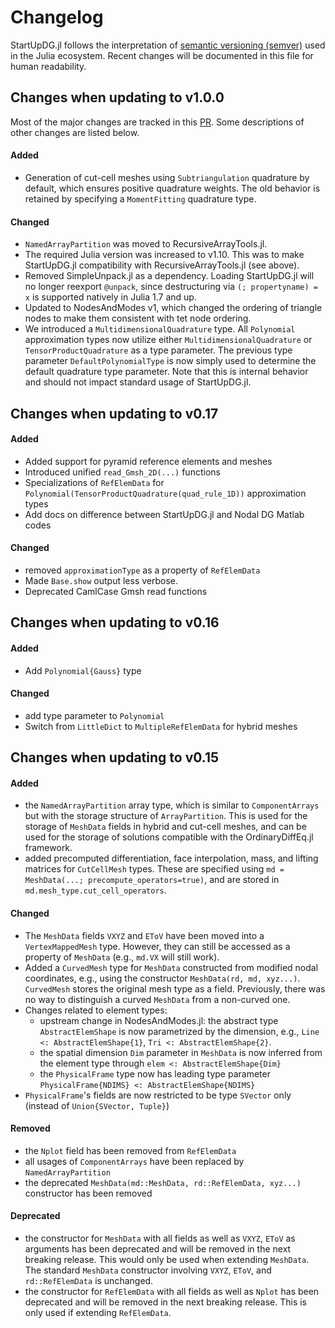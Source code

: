 # Changelog

StartUpDG.jl follows the interpretation of [semantic versioning (semver)](https://julialang.github.io/Pkg.jl/dev/compatibility/#Version-specifier-format-1) used in the Julia ecosystem. Recent changes will be documented in this file for human readability.

## Changes when updating to v1.0.0

Most of the major changes are tracked in this [PR](https://github.com/jlchan/StartUpDG.jl/pull/160). Some descriptions of other changes are listed below. 

#### Added

* Generation of cut-cell meshes using `Subtriangulation` quadrature by default, which ensures positive quadrature weights. The old behavior is retained by specifying a `MomentFitting` quadrature type. 

#### Changed

* `NamedArrayPartition` was moved to RecursiveArrayTools.jl. 
* The required Julia version was increased to v1.10. This was to make StartUpDG.jl compatibility with RecursiveArrayTools.jl (see above).
* Removed SimpleUnpack.jl as a dependency. Loading StartUpDG.jl will no longer reexport `@unpack`, since destructuring via `(; propertyname) = x` is supported natively in Julia 1.7 and up.
* Updated to NodesAndModes v1, which changed the ordering of triangle nodes to make them consistent with tet node ordering. 
* We introduced a `MultidimensionalQuadrature` type. All `Polynomial` approximation types now utilize either `MultidimensionalQuadrature` or `TensorProductQuadrature` as a type parameter. The previous type parameter `DefaultPolynomialType` is now simply used to determine the default quadrature type parameter. Note that this is internal behavior and should not impact standard usage of StartUpDG.jl.


## Changes when updating to v0.17

#### Added
* Added support for pyramid reference elements and meshes
* Introduced unified `read_Gmsh_2D(...)` functions 
* Specializations of `RefElemData` for `Polynomial(TensorProductQuadrature(quad_rule_1D))` approximation types
* Add docs on difference between StartUpDG.jl and Nodal DG Matlab codes

#### Changed
* removed `approximationType` as a property of `RefElemData` 
* Made `Base.show` output less verbose. 
* Deprecated CamlCase Gmsh read functions

## Changes when updating to v0.16

#### Added
* Add `Polynomial{Gauss}` type

#### Changed
* add type parameter to `Polynomial`
* Switch from `LittleDict` to `MultipleRefElemData` for hybrid meshes

## Changes when updating to v0.15

#### Added 

* the `NamedArrayPartition` array type, which is similar to `ComponentArrays` but with the storage structure of `ArrayPartition`. This is used for the storage of `MeshData` fields in hybrid and cut-cell meshes, and can be used for the storage of solutions compatible with the OrdinaryDiffEq.jl framework. 
* added precomputed differentiation, face interpolation, mass, and lifting matrices for `CutCellMesh` types. These are specified using `md = MeshData(...; precompute_operators=true)`, and are stored in `md.mesh_type.cut_cell_operators`. 

#### Changed

* The `MeshData` fields `VXYZ` and `EToV` have been moved into a `VertexMappedMesh` type. However, they can still be accessed as a property of `MeshData` (e.g., `md.VX` will still work). 
* Added a `CurvedMesh` type for `MeshData` constructed from modified nodal coordinates, e.g., using the constructor `MeshData(rd, md, xyz...)`. `CurvedMesh` stores the original mesh type as a field. Previously, there was no way to distinguish a curved `MeshData` from a non-curved one.
* Changes related to element types:
  * upstream change in NodesAndModes.jl: the abstract type `AbstractElemShape` is now parametrized by the dimension, e.g., `Line <: AbstractElemShape{1}`, `Tri <: AbstractElemShape{2}`. 
  * the spatial dimension `Dim` parameter in `MeshData` is now inferred from the element type through `elem <: AbstractElemShape{Dim}`
  * the `PhysicalFrame` type now has leading type parameter `PhysicalFrame{NDIMS} <: AbstractElemShape{NDIMS}`
* `PhysicalFrame`'s fields are now restricted to be type `SVector` only (instead of `Union{SVector, Tuple}`)

#### Removed 

* the `Nplot` field has been removed from `RefElemData`
* all usages of `ComponentArrays` have been replaced by `NamedArrayPartition`
* the deprecated `MeshData(md::MeshData, rd::RefElemData, xyz...)` constructor has been removed

#### Deprecated

* the constructor for `MeshData` with all fields as well as `VXYZ`, `EToV` as arguments has been deprecated and will be removed in the next breaking release. This would only be used when extending `MeshData`. The standard `MeshData` constructor involving `VXYZ`, `EToV`, and `rd::RefElemData` is unchanged. 
* the constructor for `RefElemData` with all fields as well as `Nplot` has been deprecated and will be removed in the next breaking release. This is only used if extending `RefElemData`. 

